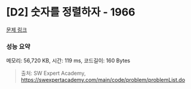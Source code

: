 # [D2] 숫자를 정렬하자 - 1966 

[문제 링크](https://swexpertacademy.com/main/code/problem/problemDetail.do?contestProbId=AV5PrmyKAWEDFAUq) 

### 성능 요약

메모리: 56,720 KB, 시간: 119 ms, 코드길이: 160 Bytes



> 출처: SW Expert Academy, https://swexpertacademy.com/main/code/problem/problemList.do